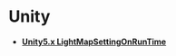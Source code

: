 # Unity
* **[Unity5.x LightMapSettingOnRunTime][p1]**

[p1]: https://github.com/Albert-Boy/Unity/tree/master/Unity5LightMapSettingOnRunTime "Unity5.x LightMapSettingOnRunTime"
